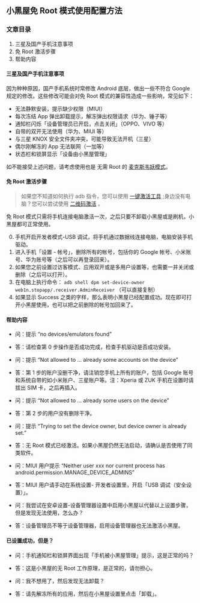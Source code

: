 ## 小黑屋免 Root 模式使用配置方法

### 文章目录

 1. 三星及国产手机注意事项
 2. 免 Root 激活步骤
 3. 帮助内容

#### 三星及国产手机注意事项

因为种种原因，国产手机系统时常修改 Android 底层，做出一些不符合 Google 规定的修改。这些修改可能会对免 Root 模式的兼容性造成一些影响，常见如下：

- 无法静默安装，提示缺少权限（MIUI）
- 每次冻结 App 弹出卸载提示，解冻弹出权限请求（华为、锤子等）
- 通知栏闪烁「设备管理员已开启，点击关闭」（OPPO、VIVO 等）
- 自带的双开无法使用（华为、MIUI 等）
- 与三星 KNOX 安全文件夹冲突，可能导致无法开机（三星）
- 偶尔刚解冻的 App 无法联网（一加等）
- 状态栏和锁屏显示「设备由小黑屋管理」

如不能接受上述问题，请考虑使用也是 无需 Root 的 [麦克斯韦妖模式](https://https.vc/archives/294/)。

#### 免 Root 激活步骤

> 如果您不知道如何执行 adb 指令，您可以使用 [一键激活工具](https://https.vc/archives/220/) ;身边没有电脑？您可以尝试使用 [二维码激活](https://https.vc/archives/234/) 。

免 Root 模式只需将手机连接电脑激活一次，之后只要不卸载小黑屋或是刷机，小黑屋都可正常使用。
 
0. 手机开启开发者模式-USB 调试，将手机通过数据线连接电脑，电脑安装手机驱动。
1. 进入手机「设置 - 帐号」，删除所有的帐号，包括你的 Google 帐号、小米账号、华为账号等（之后可以再登录回来）。
2. 如果您之前设置过访客模式、应用双开或是多用户设置等，也需要一并关闭或删除（之后可以打开）。
3. 在电脑上执行命令： `adb shell dpm set-device-owner web1n.stopapp/.receiver.AdminReceiver` （可以直接复制）
4. 如果显示 Success 之类的字样，那么表明小黑屋已经配置成功。现在即可打开小黑屋使用，也可以把之前删除的帐号加回来了。

#### 帮助内容

- 问：提示 “no devices/emulators found”
- 答：请检查第 0 步操作是否成功完成，检查手机驱动是否成功安装。

- 问：提示 “Not allowed to ... already some accounts on the device”
- 答：第 1 步的账户没删干净，请注销您手机上所有的账户，包括 Google 账号和系统自带的如小米账户、三星账户等。注：Xperia 或 ZUK 手机在设置时请拔出 SIM 卡，之后再插入。

- 问：提示 “Not allowed to ... already some users on the device”
- 答：第 2 步的用户没有删除干净。

- 问：提示 “Trying to set the device owner, but device owner is already set.”
- 答：无 Root 模式已经激活。如果小黑屋仍然无法启动，请确认是否使用了同类软件。

- 问：MIUI 用户提示 “Neither user xxx nor current process has android.permission.MANAGE_DEVICE_ADMINS”
- 答：MIUI 用户请手动在系统设置- 开发者设置里，开启「USB 调试（安全设置）」。

- 问：我尝试在安卓设置-设备管理器设置中启用小黑屋以代替以上设置步骤，但是发现无法使用，怎么办？
- 答：设备管理员不等于设备管理器，启用设备管理器也无法激活小黑屋。

#### 已设置成功，但是？

- 问：手机通知栏和锁屏界面出现「手机被小黑屋管理」提示，这是正常的吗？
- 答：这是小黑屋的无 Root 工作原理，是正常的，请勿担心。

- 问：我不想用了，然后发现无法卸载？
- 答：请先解冻所有的应用，然后在小黑屋设置里点击「卸载」。
